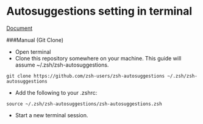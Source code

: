 # Autosuggestions setting in terminal 
[Document](https://github.com/zsh-users/zsh-autosuggestions/blob/master/INSTALL.md)

###Manual (Git Clone) 

- Open terminal
- Clone this repository somewhere on your machine. This guide will assume ~/.zsh/zsh-autosuggestions.

````
git clone https://github.com/zsh-users/zsh-autosuggestions ~/.zsh/zsh-autosuggestions
````
- Add the following to your .zshrc:

````
source ~/.zsh/zsh-autosuggestions/zsh-autosuggestions.zsh
````
- Start a new terminal session.

